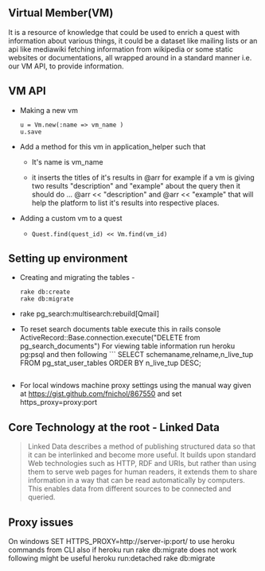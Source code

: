 ## Virtual Member(VM)

It is a resource of knowledge that could be used to enrich a quest with information about various things,
it could be a dataset like mailing lists or an api like mediawiki fetching information from wikipedia or some static websites or 
documentations, all wrapped around in a standard manner i.e. our VM API, to provide information.

## VM API

*  Making a new vm
	```
	u = Vm.new(:name => vm_name )
	u.save
	```
* Add a method for this vm in application_helper such that

	-  It's name is vm_name

	-  it inserts the titles of it's results in @arr for example if a vm is giving two results "description" and "example" about the query then it 	should do ...   @arr << "description" and @arr << "example" that will help the platform to list it's results into respective places. 

*  Adding a custom vm to a quest

	-  ``` Quest.find(quest_id) << Vm.find(vm_id) ```

## Setting up environment

* Creating and migrating the tables - 

	```
	rake db:create 
	rake db:migrate
	```
* rake pg_search:multisearch:rebuild[Qmail]

* To reset search documents table execute this in rails console
  ActiveRecord::Base.connection.execute("DELETE from pg_search_documents")
  For viewing table information run heroku pg:psql and then following
    	```
	SELECT schemaname,relname,n_live_tup
	FROM pg_stat_user_tables
	ORDER BY n_live_tup DESC;
	```
* For local windows machine proxy settings using the manual way given at https://gist.github.com/fnichol/867550 
  and set https_proxy=proxy:port


## Core Technology at the root - Linked Data

> Linked Data describes a method of publishing structured data so that it can be interlinked and become more useful. 
> It builds upon standard Web technologies such as HTTP, RDF and URIs, but rather than using them to serve web pages for human readers, it extends them to share information in a way that can be read automatically by computers. 
> This enables data from different sources to be connected and queried.

## Proxy issues
On windows SET HTTPS_PROXY=http://server-ip:port/ to use heroku commands from CLI
also if heroku run rake db:migrate does not work following might be useful
heroku run:detached rake db:migrate

